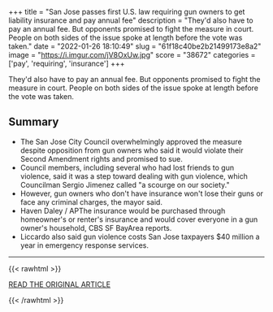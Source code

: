 +++
title = "San Jose passes first U.S. law requiring gun owners to get liability insurance and pay annual fee"
description = "They'd also have to pay an annual fee. But opponents promised to fight the measure in court. People on both sides of the issue spoke at length before the vote was taken."
date = "2022-01-26 18:10:49"
slug = "61f18c40be2b21499173e8a2"
image = "https://i.imgur.com/jV8OxUw.jpg"
score = "38672"
categories = ['pay', 'requiring', 'insurance']
+++

They'd also have to pay an annual fee. But opponents promised to fight the measure in court. People on both sides of the issue spoke at length before the vote was taken.

## Summary

- The San Jose City Council overwhelmingly approved the measure despite opposition from gun owners who said it would violate their Second Amendment rights and promised to sue.
- Council members, including several who had lost friends to gun violence, said it was a step toward dealing with gun violence, which Councilman Sergio Jimenez called "a scourge on our society."
- However, gun owners who don't have insurance won't lose their guns or face any criminal charges, the mayor said.
- Haven Daley / APThe insurance would be purchased through homeowner's or renter's insurance and would cover everyone in a gun owner's household, CBS SF BayArea reports.
- Liccardo also said gun violence costs San Jose taxpayers $40 million a year in emergency response services.

---

{{< rawhtml >}}
  <p class="article-category">
    <a target="_blank" href="https://www.cbsnews.com/news/san-jose-gun-law-insurance-annual-fee/?s=09">READ THE ORIGINAL ARTICLE</a>
  </p>
{{< /rawhtml >}}
